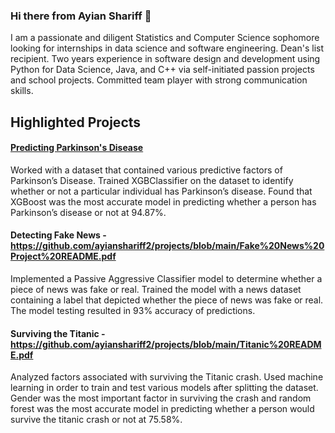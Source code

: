 ### Hi there from Ayian Shariff 👋

I am a passionate and diligent Statistics and Computer Science sophomore looking for internships in data science and software engineering. Dean's list recipient. Two years experience in software design and development using Python for Data Science, Java, and C++ via self-initiated passion projects and school projects. Committed team player with strong communication skills.

## Highlighted Projects

#### [Predicting Parkinson's Disease](https://github.com/ayianshariff2/projects/blob/main/Parkinson's%20Disease%20Project%20README.pdf)

Worked with a dataset that contained various predictive factors of Parkinson’s Disease. Trained XGBClassifier on the dataset to identify whether or not a particular individual has Parkinson’s disease. Found that XGBoost was the most accurate model in predicting whether a person has Parkinson’s disease or not at 94.87%.


#### Detecting Fake News - https://github.com/ayianshariff2/projects/blob/main/Fake%20News%20Project%20README.pdf

Implemented a Passive Aggressive Classifier model to determine whether a piece of news was fake or real. Trained the model with a news dataset containing a label that depicted whether the piece of news was fake or real. The model testing resulted in 93% accuracy of predictions.


#### Surviving the Titanic - https://github.com/ayianshariff2/projects/blob/main/Titanic%20README.pdf

Analyzed factors associated with surviving the Titanic crash. Used machine learning in order to train and test various models after splitting the dataset. Gender was the most important factor in surviving the crash and random forest was the most accurate model in predicting whether a person would survive the titanic crash or not at 75.58%.
